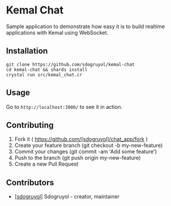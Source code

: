 # Kemal Chat

Sample application to demonstrate how easy it is to build realtime applications with Kemal using WebSocket.

## Installation

```
git clone https://github.com/sdogruyol/kemal-chat
cd kemal-chat && shards install
crystal run src/kemal_chat.cr
```

## Usage

Go to `http://localhost:3000/` to see it in action.


## Contributing

1. Fork it ( https://github.com/[sdogruyol]/chat_app/fork )
2. Create your feature branch (git checkout -b my-new-feature)
3. Commit your changes (git commit -am 'Add some feature')
4. Push to the branch (git push origin my-new-feature)
5. Create a new Pull Request

## Contributors

- [[sdogruyol]](https://github.com/[sdogruyol]) Sdogruyol - creator, maintainer
